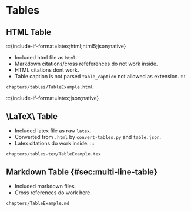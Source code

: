 # Tables

## HTML Table

:::{include-if-format=latex;html;html5;json;native}
- Included html file as `html`.
- Markdown citations/cross refeferences do not work inside.
- HTML citations dont work.
- Table caption is not parsed `table_caption` not allowed as extension.
:::
```{.include format=html+tex_math_dollars .var-replace include-if-format=latex;html;html5;json;native}
chapters/tables/TableExample.html
```

:::{include-if-format=latex;json;native}
## \LaTeX\ Table
- Included latex file as raw `latex`.
- Converted from `.html` by `convert-tables.py` and `table.json`.
- Latex citations do work inside.
:::

```{.include format=latex raw=true include-if-format=latex;json;native}
chapters/tables-tex/TableExample.tex
```

## Markdown Table {#sec:multi-line-table}

- Included markdown files.
- Cross references do work here.
```{.include}
chapters/TableExample.md
```
